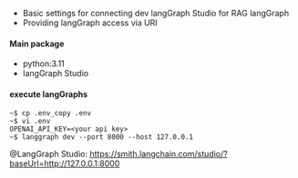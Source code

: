 - Basic settings for connecting dev langGraph Studio for RAG langGraph
- Providing langGraph access via URI  

#### Main package
- python:3.11
- langGraph Studio

#### execute langGraphs
```
~$ cp .env_copy .env
~$ vi .env
OPENAI_API_KEY=<your api key>
~$ langgraph dev --port 8000 --host 127.0.0.1
```
@LangGraph Studio: https://smith.langchain.com/studio/?baseUrl=http://127.0.0.1:8000

